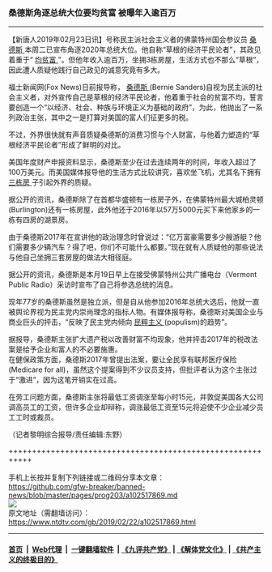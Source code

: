 ### 桑德斯角逐总统大位要均贫富 被曝年入逾百万
------------------------

<div class="post_content">
 <p>
  【新唐人2019年02月23日讯】号称民主派社会主义者的佛蒙特州国会参议员
  <a href="https://www.ntdtv.com/gb/桑德斯.htm">
   桑德斯
  </a>
  本周二已宣布角逐2020年总统大位。他自称“草根的经济平民论者”，其政见着重于“
  <a href="https://www.ntdtv.com/gb/均贫富.htm">
   均贫富
  </a>
  ”。但他年收入逾百万，坐拥3栋房屋，生活方式也不那么“草根”，因此遭人质疑他践行自己政见的诚意究竟有多大。
 </p>
 <p>
  福士新闻网(Fox News)日前报导称，
  <a href="https://www.ntdtv.com/gb/桑德斯.htm">
   桑德斯
  </a>
  (Bernie Sanders)自视为民主派的社会主义者，对外宣传自己是草根的经济平民论者，他着重于社会的贫富不均，誓言要创造一个“以经济、社会、种族与环境正义为基础的政府”，为此，他抛出了一系列政治主张，其中之一是打算对美国的富人们征更多的税。
 </p>
 <p>
  不过，外界很快就有声音质疑桑德斯的消费习惯与个人财富，与他着力塑造的“草根经济平民论者”形成了鲜明的对比。
 </p>
 <p>
  美国年度财产申报资料显示，桑德斯至少在过去连续两年的时间，年收入超过了100万美元。而美国媒体报导他的生活方式比较讲究，喜欢坐飞机，尤其名下拥有
  <a href="https://www.ntdtv.com/gb/三栋房.htm">
   三栋房
  </a>
  子引起外界的质疑。
 </p>
 <p>
  据公开的资讯，桑德斯除了在首都华盛顿有一栋房子外，在佛蒙特州最大城柏灵顿(Burlington)还有一栋房屋，此外他还于2016年以57万5000元买下来他家乡的一栋有四房的湖景房。
 </p>
 <p>
  由于桑德斯2017年在宣讲他的政治理念时曾说过：“亿万富豪需要多少艘游艇？他们需要多少辆汽车？得了吧，你们不可能什么都要。”现在就有人质疑他的那些说法与他自己坐拥三套房屋的做法大相径庭。
 </p>
 <p>
  据公开的资讯，桑德斯是本月19日早上在接受佛蒙特州公共广播电台（Vermont Public Radio）采访时宣布了自己将参选总统的消息。
 </p>
 <p>
  现年77岁的桑德斯虽然是独立派，但是自从他参加2016年总统大选后，他就一直被舆论界视为民主党内崇尚理念的指标人物。有媒体报导称，桑德斯对美国企业与商业巨头的抨击，“反映了民主党内倾向
  <a href="https://www.ntdtv.com/gb/民粹主义.htm">
   民粹主义
  </a>
  (populism)的趋势”。
 </p>
 <p>
  据报导，桑德斯主张扩大遗产税以改善财富不均现象，他并抨击2017年的税改法案是给予企业和富人的不必要施惠。
  <br>
   在健保政策方面，桑德斯2017年曾提出法案，要让全民享有联邦医疗保险(Medicare for all)，虽然这个提案得到不少议员支持，但批评者认为这个主张过于“激进”，因为这笔开销实在过高。
  </br>
 </p>
 <p>
  在劳工问题方面，桑德斯主张将最低工资调涨至每小时15元，并敦促美国各大公司调高员工的工资，但许多企业却辩称，调涨最低工资至15元将迫使不少企业减少员工工时或裁员。
 </p>
 <p>
  （记者黎明综合报导/责任编辑:东野）
 </p>
 <div class="single_ad">
 </div>
</div>

+++++++++++++++++++++++++++++++++++++++++++++++++++++++++++<br/><br/>
手机上长按并复制下列链接或二维码分享本文章：<br/>
https://github.com/gfw-breaker/banned-news/blob/master/pages/prog203/a102517869.md <br/>
<a href='https://github.com/gfw-breaker/banned-news/blob/master/pages/prog203/a102517869.md'><img src='https://github.com/gfw-breaker/banned-news/blob/master/pages/prog203/a102517869.md.png'/></a> <br/>
原文地址（需翻墙访问）：https://www.ntdtv.com/gb/2019/02/22/a102517869.html


------------------------
#### [首页](https://github.com/gfw-breaker/banned-news/blob/master/README.md) &nbsp;|&nbsp; [Web代理](https://github.com/labour-camp/helloworld) &nbsp;|&nbsp; [一键翻墙软件](https://github.com/gfw-breaker/nogfw/blob/master/README.md) &nbsp;| [《九评共产党》](https://github.com/gfw-breaker/9ping.md/blob/master/README.md#九评之一评共产党是什么) | [《解体党文化》](https://github.com/gfw-breaker/jtdwh.md/blob/master/README.md) | [《共产主义的终极目的》](https://github.com/gfw-breaker/gczydzjmd.md/blob/master/README.md)


